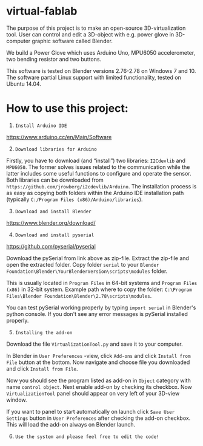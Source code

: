 # virtual-fablab
The purpose of this project is to make an open-source 3D-virtualization tool.
User can control and edit a 3D-object with e.g. power glove in 3D-computer graphic software called Blender.

We build a Power Glove which uses Arduino Uno, MPU6050 accelerometer, two bending resistor and two buttons.

This software is tested on Blender versions 2.76-2.78 on Windows 7 and 10. The software partial Linux support with limited functionality, tested on Ubuntu 14.04.  

# How to use this project:
1. `Install Arduino IDE`

  https://www.arduino.cc/en/Main/Software

2. `Download libraries for Arduino`

  Firstly, you have to download (and “install”) two libraries: `I2Cdevlib` and `MPU6050`. The former solves issues related to the communication   while the latter includes some useful functions to configure and operate the sensor. Both libraries can be downloaded from                 `https://github.com/jrowberg/i2cdevlib/Arduino`. The installation process is as easy as copying both folders within the Arduino IDE installation     path (typically `C:/Program Files (x86)/Arduino/libraries`).

3. `Download and install Blender`

  https://www.blender.org/download/

4. `Download and install pyserial`

  https://github.com/pyserial/pyserial
  
  Download the pySerial from link above as zip-file. Extract the zip-file and open the extracted folder.
  Copy folder `serial` to your `Blender Foundation\Blender\YourBlenderVersion\scripts\modules` folder.

  This is usually located in `Program Files` in 64-bit systems and `Program Files (x86)` in 32-bit system.
  Example path where to copy the folder: `C:\Program Files\Blender Foundation\Blender\2.78\scripts\modules`.

  You can test pySerial working properly by typing `import serial` in Blender's python console. If you don't 
  see any error  messages is pySerial installed properly.



5. `Installing the add-on`

  Download the file `VirtualizationTool.py` and save it to your computer.
 
  In Blender in `User Preferences` -view, click `Add-ons` and click `Install from File` button at the bottom.
  Now navigate and choose file you downloaded and click `Install from File`.

  Now you should see the program listed as add-on in `Object` category with name `control object`.
  Next enable add-on by checking its checkbox. Now `VirtualizationTool` panel should appear on very left of your 3D-view window.

  If you want to panel to start automatically on launch click `Save User Settings` button in `User Preferences` after
  checking the add-on checkbox. This will load the add-on always on Blender launch.

6. `Use the system and please feel free to edit the code!`

